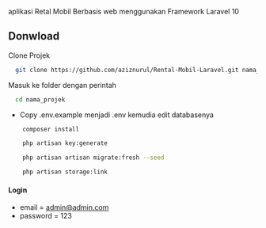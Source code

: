 aplikasi Retal Mobil Berbasis web menggunakan Framework Laravel 10



## Donwload

Clone Projek

```bash
  git clone https://github.com/aziznurul/Rental-Mobil-Laravel.git nama_projek
```

Masuk ke folder dengan perintah

```bash
  cd nama_projek
```

-   Copy .env.example menjadi .env kemudia edit databasenya

```bash
    composer install
```

```bash
    php artisan key:generate
```

```bash
    php artisan artisan migrate:fresh --seed
```

```bash
    php artisan storage:link
```

#### Login

-   email = admin@admin.com
-   password = 123
